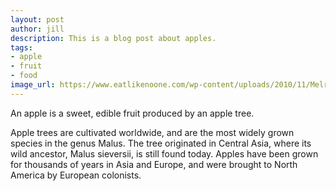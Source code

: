 ```yaml
---
layout: post
author: jill
description: This is a blog post about apples.
tags: 
- apple
- fruit
- food
image_url: https://www.eatlikenoone.com/wp-content/uploads/2010/11/Melrose-Apples.JPG
---
```

An apple is a sweet, edible fruit produced by an apple tree.

Apple trees are cultivated worldwide, and are the most widely grown
species in the genus Malus. The tree originated in Central Asia, where
its wild ancestor, Malus sieversii, is still found today. Apples have
been grown for thousands of years in Asia and Europe, and were brought
to North America by European colonists.